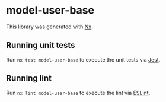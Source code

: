 # model-user-base

This library was generated with [Nx](https://nx.dev).

## Running unit tests

Run `nx test model-user-base` to execute the unit tests via [Jest](https://jestjs.io).

## Running lint

Run `nx lint model-user-base` to execute the lint via [ESLint](https://eslint.org/).
